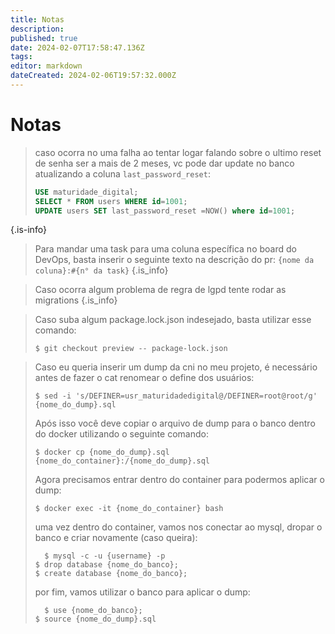 ```yaml
---
title: Notas
description: 
published: true
date: 2024-02-07T17:58:47.136Z
tags: 
editor: markdown
dateCreated: 2024-02-06T19:57:32.000Z
---
```


# Notas

> caso ocorra no uma falha ao tentar logar falando sobre o ultimo reset de senha ser a mais de 2 meses, vc pode dar update no banco atualizando a coluna `last_password_reset`:
> 
> ```sql
> USE maturidade_digital;
> SELECT * FROM users WHERE id=1001;
> UPDATE users SET last_password_reset =NOW() where id=1001;
> ```
{.is-info}



> Para mandar uma task para uma coluna específica no board do DevOps, basta inserir o seguinte texto na descrição do pr:
>`{nome da coluna}:#{n° da task}`
{.is_info}

> Caso ocorra algum problema de regra de lgpd tente rodar as migrations
{.is_info}

> Caso suba algum package.lock.json indesejado, basta utilizar esse comando:
> ```shell
> $ git checkout preview -- package-lock.json
> ```

> Caso eu queria inserir um dump da cni no meu projeto, é necessário antes de fazer o cat renomear o define dos usuários:
> ```
> $ sed -i 's/DEFINER=usr_maturidadedigital@/DEFINER=root@root/g' {nome_do_dump}.sql
> ```
> Após isso você deve copiar o arquivo de dump para o banco dentro do docker utilizando o seguinte comando:
>```
> $ docker cp {nome_do_dump}.sql {nome_do_container}:/{nome_do_dump}.sql
>```
> Agora precisamos entrar dentro do container para podermos aplicar o dump:
> ```
> $ docker exec -it {nome_do_container} bash
> ```
> uma vez dentro do container, vamos nos conectar ao mysql, dropar o banco e criar novamente (caso queira):
> ```
>	$ mysql -c -u {username} -p
> $ drop database {nome_do_banco};
> $ create database {nome_do_banco};
> ```
> por fim, vamos utilizar o banco para aplicar o dump:
> ```
>	$ use {nome_do_banco};
> $ source {nome_do_dump}.sql
> ```
